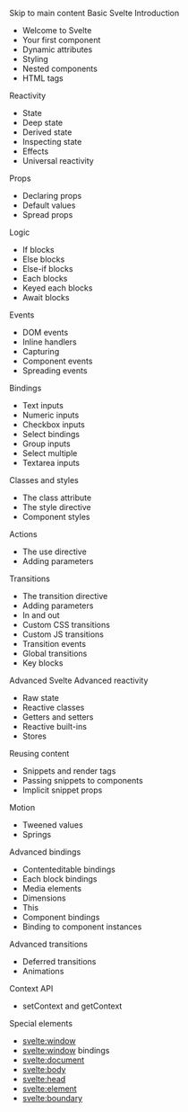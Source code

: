 Skip to main content
Basic Svelte Introduction
  * Welcome to Svelte
  * Your first component
  * Dynamic attributes
  * Styling
  * Nested components
  * HTML tags

Reactivity
  * State
  * Deep state
  * Derived state
  * Inspecting state
  * Effects
  * Universal reactivity

Props
  * Declaring props
  * Default values
  * Spread props

Logic
  * If blocks
  * Else blocks
  * Else-if blocks
  * Each blocks
  * Keyed each blocks
  * Await blocks

Events
  * DOM events
  * Inline handlers
  * Capturing
  * Component events
  * Spreading events

Bindings
  * Text inputs
  * Numeric inputs
  * Checkbox inputs
  * Select bindings
  * Group inputs
  * Select multiple
  * Textarea inputs

Classes and styles
  * The class attribute
  * The style directive
  * Component styles

Actions
  * The use directive
  * Adding parameters

Transitions
  * The transition directive
  * Adding parameters
  * In and out
  * Custom CSS transitions
  * Custom JS transitions
  * Transition events
  * Global transitions
  * Key blocks

Advanced Svelte Advanced reactivity
  * Raw state
  * Reactive classes
  * Getters and setters
  * Reactive built-ins
  * Stores

Reusing content
  * Snippets and render tags
  * Passing snippets to components
  * Implicit snippet props

Motion
  * Tweened values
  * Springs

Advanced bindings
  * Contenteditable bindings
  * Each block bindings
  * Media elements
  * Dimensions
  * This
  * Component bindings
  * Binding to component instances

Advanced transitions
  * Deferred transitions
  * Animations

Context API
  * setContext and getContext

Special elements
  * <svelte:window>
  * <svelte:window> bindings
  * <svelte:document>
  * <svelte:body>
  * <svelte:head>
  * <svelte:element>
  * <svelte:boundary>

<script module>
  * Sharing code
  * Exports

Next steps
  * Congratulations!

Basic SvelteKit Introduction
  * What is SvelteKit?

Routing
  * Pages
  * Layouts
  * Route parameters

Loading data
  * Page data
  * Layout data

Headers and cookies
  * Setting headers
  * Reading and writing cookies

Shared modules
  * The $lib alias

Forms
  * The <form> element
  * Named form actions
  * Validation
  * Progressive enhancement
  * Customizing use:enhance

API routes
  * GET handlers
  * POST handlers
  * Other handlers

$app/state
  * page
  * navigating
  * updated

Errors and redirects
  * Basics
  * Error pages
  * Fallback errors
  * Redirects

Advanced SvelteKit Hooks
  * handle
  * The RequestEvent object
  * handleFetch
  * handleError

Page options
  * Basics
  * ssr
  * csr
  * prerender
  * trailingSlash

Link options
  * Preloading
  * Reloading the page

Advanced routing
  * Optional parameters
  * Rest parameters
  * Param matchers
  * Route groups
  * Breaking out of layouts

Advanced loading
  * Universal load functions
  * Using both load functions
  * Using parent data
  * Invalidation
  * Custom dependencies
  * invalidateAll

Environment variables
  * $env/static/private
  * $env/dynamic/private
  * $env/static/public
  * $env/dynamic/public

Conclusion
  * Next steps


Basic Svelte Introduction Welcome to Svelte
solve
Welcome to the Svelte tutorial! This will teach you everything you need to know to easily build web applications of all sizes, with high performance and a small footprint.
You can also consult the API docs and visit the playground, or — if you’re impatient to start hacking on your machine locally — create a project with `npx sv create`.
## What is Svelte?
Svelte is a tool for building web applications. Like other user interface frameworks, it allows you to build your app _declaratively_ out of components that combine markup, styles and behaviours.
These components are _compiled_ into small, efficient JavaScript modules that eliminate overhead traditionally associated with UI frameworks.
You can build your entire app with Svelte (for example, using an application framework like SvelteKit, which this tutorial will cover), or you can add it incrementally to an existing codebase. You can also ship components as standalone packages that work anywhere.
## How to use this tutorial
> You’ll need to have basic familiarity with HTML, CSS and JavaScript to understand Svelte.
This tutorial is split into four main parts:
  * Basic Svelte (you are here)
  * Advanced Svelte
  * Basic SvelteKit
  * Advanced SvelteKit


Each section will present an exercise designed to illustrate a feature. Later exercises build on the knowledge gained in earlier ones, so it’s recommended that you go from start to finish. If necessary, you can navigate via the menu above.
If you get stuck, you can click the `solve` button in the top right of the screen. (The `solve` button is disabled on sections like this one that don’t include an exercise.) Try not to rely on it too much; you will learn faster by figuring out where to put each suggested code block and manually typing it in to the editor.
Edit this page on GitHub
previous next
Your first component
  * src
  * App.svelte


9
1
2
›
<h1>Welcome!</h1>
loading Svelte compiler...
loading svelte compiler
show text show editor
